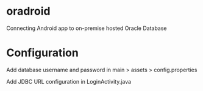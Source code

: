 # oradroid
Connecting Android app to on-premise hosted Oracle Database

# Configuration

Add database username and password in main > assets > config.properties

Add JDBC URL configuration in LoginActivity.java